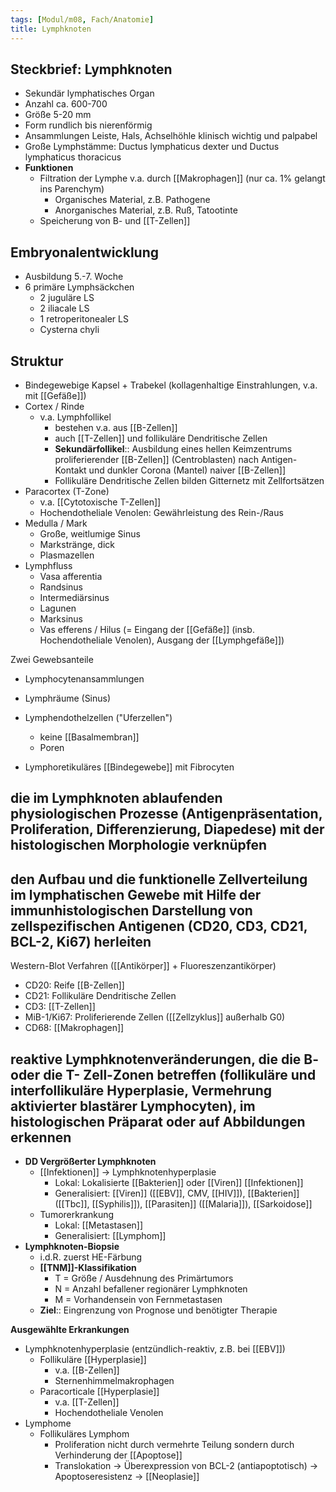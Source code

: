 ```yaml
---
tags: [Modul/m08, Fach/Anatomie]
title: Lymphknoten
---
```



## Steckbrief: Lymphknoten

- Sekundär lymphatisches Organ
- Anzahl ca. 600-700
- Größe 5-20 mm
- Form rundlich bis nierenförmig
- Ansammlungen Leiste, Hals, Achselhöhle klinisch wichtig und palpabel
- Große Lymphstämme: Ductus lymphaticus dexter und Ductus lymphaticus thoracicus
- **Funktionen**
    - Filtration der Lymphe v.a. durch [[Makrophagen]] (nur ca. 1% gelangt ins Parenchym)
        - Organisches Material, z.B. Pathogene
        - Anorganisches Material, z.B. Ruß, Tatootinte
    - Speicherung von B- und [[T-Zellen]]

## Embryonalentwicklung

- Ausbildung 5.-7. Woche
- 6 primäre Lymphsäckchen
    - 2 juguläre LS
    - 2 iliacale LS
    - 1 retroperitonealer LS
    - Cysterna chyli

## Struktur

- Bindegewebige Kapsel + Trabekel (kollagenhaltige Einstrahlungen, v.a. mit [[Gefäße]])
- Cortex / Rinde
    - v.a. Lymphfollikel
        - bestehen v.a. aus [[B-Zellen]]
        - auch [[T-Zellen]] und follikuläre Dendritische Zellen
        - **Sekundärfollikel**:: Ausbildung eines hellen Keimzentrums proliferierender [[B-Zellen]] (Centroblasten) nach Antigen-Kontakt und dunkler Corona (Mantel) naiver [[B-Zellen]]
        - Follikuläre Dendritische Zellen bilden Gitternetz mit Zellfortsätzen
- Paracortex (T-Zone)
    - v.a. [[Cytotoxische T-Zellen]]
    - Hochendotheliale Venolen: Gewährleistung des Rein-/Raus
- Medulla / Mark
    - Große, weitlumige Sinus
    - Markstränge, dick
    - Plasmazellen
- Lymphfluss
    - Vasa afferentia
    - Randsinus
    - Intermediärsinus
    - Lagunen
    - Marksinus
    - Vas efferens / Hilus (= Eingang der [[Gefäße]] (insb. Hochendotheliale Venolen), Ausgang der [[Lymphgefäße]])

Zwei Gewebsanteile

- Lymphocytenansammlungen
- Lymphräume (Sinus)

- Lymphendothelzellen ("Uferzellen")
    - keine [[Basalmembran]]
    - Poren
- Lymphoretikuläres [[Bindegewebe]] mit Fibrocyten

## die im Lymphknoten ablaufenden physiologischen Prozesse (Antigenpräsentation, Proliferation, Differenzierung, Diapedese) mit der histologischen Morphologie verknüpfen

## den Aufbau und die funktionelle Zellverteilung im lymphatischen Gewebe mit Hilfe der immunhistologischen Darstellung von zellspezifischen Antigenen (CD20, CD3, CD21, BCL-2, Ki67) herleiten

Western-Blot Verfahren ([[Antikörper]] + Fluoreszenzantikörper)

- CD20: Reife [[B-Zellen]]
- CD21: Follikuläre Dendritische Zellen
- CD3: [[T-Zellen]]
- MiB-1/Ki67: Proliferierende Zellen ([[Zellzyklus]] außerhalb G0)
- CD68: [[Makrophagen]]

## reaktive Lymphknotenveränderungen, die die B- oder die T- Zell-Zonen betreffen (follikuläre und interfollikuläre Hyperplasie, Vermehrung aktivierter blastärer Lymphocyten), im histologischen Präparat oder auf Abbildungen erkennen

- **DD Vergrößerter Lymphknoten**
    - [[Infektionen]] → Lymphknotenhyperplasie
        - Lokal: Lokalisierte [[Bakterien]] oder [[Viren]] [[Infektionen]]
        - Generalisiert: [[Viren]] ([[EBV]], CMV, [[HIV]]), [[Bakterien]] ([[Tbc]], [[Syphilis]]), [[Parasiten]] ([[Malaria]]), [[Sarkoidose]]
    - Tumorerkrankung
        - Lokal: [[Metastasen]]
        - Generalisiert: [[Lymphom]]
- **Lymphknoten-Biopsie**
    - i.d.R. zuerst HE-Färbung
    - **[[TNM]]-Klassifikation**
        - T = Größe / Ausdehnung des Primärtumors
        - N = Anzahl befallener regionärer Lymphknoten
        - M = Vorhandensein von Fernmetastasen
    - **Ziel**:: Eingrenzung von Prognose und benötigter Therapie

**Ausgewählte Erkrankungen**

- Lymphknotenhyperplasie (entzündlich-reaktiv, z.B. bei [[EBV]])
    - Follikuläre [[Hyperplasie]]
        - v.a. [[B-Zellen]]
        - Sternenhimmelmakrophagen
    - Paracorticale [[Hyperplasie]]
        - v.a. [[T-Zellen]]
        - Hochendotheliale Venolen
- Lymphome
    - Follikuläres Lymphom
        - Proliferation nicht durch vermehrte Teilung sondern durch Verhinderung der [[Apoptose]]
        - Translokation → Überexpression von BCL-2 (antiapoptotisch) → Apoptoseresistenz → [[Neoplasie]]
